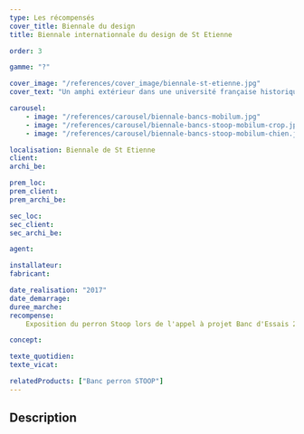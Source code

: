 ```yaml
---
type: Les récompensés
cover_title: Biennale du design
title: Biennale internationnale du design de St Etienne

order: 3

gamme: "?"

cover_image: "/references/cover_image/biennale-st-etienne.jpg"
cover_text: "Un amphi extérieur dans une université française historique"

carousel:
    - image: "/references/carousel/biennale-bancs-mobilum.jpg"
    - image: "/references/carousel/biennale-bancs-stoop-mobilum-crop.jpg"
    - image: "/references/carousel/biennale-bancs-stoop-mobilum-chien.jpg"

localisation: Biennale de St Etienne
client:
archi_be:

prem_loc:
prem_client:
prem_archi_be:

sec_loc:
sec_client:
sec_archi_be:

agent:

installateur:
fabricant:

date_realisation: "2017"
date_demarrage:
duree_marche:
recompense:
    Exposition du perron Stoop lors de l'appel à projet Banc d'Essais 2017

concept:

texte_quotidien:
texte_vicat:

relatedProducts: ["Banc perron STOOP"]
---
```


## Description
